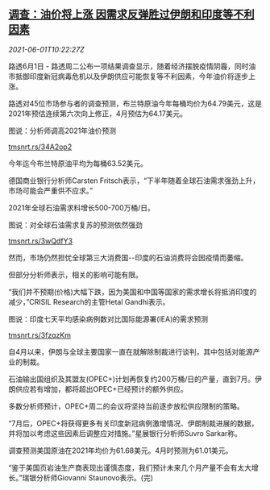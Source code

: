 <!--1622543464000-->
[调查：油价将上涨 因需求反弹胜过伊朗和印度等不利因素](https://cn.reuters.com/article/poll-global-oil-demand-price-0601-idCNKCS2DD332)
------

<div><i>2021-06-01T10:22:27Z</i></div><p>路透6月1日 - 路透周二公布一项结果调查显示，随着经济摆脱疫情阴霾，同时油市抵御印度新冠病毒危机以及伊朗供应可能恢复等不利因素，今年油价将逐步上涨。</p><p>路透对45位市场参与者的调查预测，布兰特原油今年每桶均价为64.79美元，这是2021年预估连续第六次向上修正，4月预估为64.17美元。</p><p>图说：分析师调高2021年油价预测</p><p><a href="https://tmsnrt.rs/34A2op2">tmsnrt.rs/34A2op2</a></p><p>今年迄今布兰特原油平均为每桶63.52美元。</p><p>德国商业银行分析师Carsten Fritsch表示，“下半年随着全球石油需求强劲上升，市场可能会严重供不应求。”</p><p>2021年全球石油需求料增长500-700万桶/日。</p><p>图说：对全球石油需求复苏的预测依然强劲</p><p><a href="https://tmsnrt.rs/3wQdfY3">tmsnrt.rs/3wQdfY3</a></p><p>然而，市场仍然担忧全球第三大消费国--印度的石油消费将会因疫情而萎缩。</p><p>但部分分析师表示，相关的影响可能有限。</p><p>“我们并不预期(价格)大幅下跌，因为美国和中国等国家的需求增长将抵消印度的减少，”CRISIL Research的主管Hetal Gandhi表示。</p><p>图说：印度七天平均感染病例数对比国际能源署(IEA)的需求预测</p><p><a href="https://tmsnrt.rs/3fzqzKm">tmsnrt.rs/3fzqzKm</a></p><p>自4月以来，伊朗与全球主要国家一直在就解除制裁进行谈判，其中包括对能源产业的制裁。</p><p>石油输出国组织及其盟友(OPEC+)计划再恢复约200万桶/日的产量，直到7月。伊朗供应若有增加，都将超出OPEC+已经预计的额外供应。</p><p>多数分析师预计，OPEC+周二的会议将坚持当前逐步放松供应限制的策略。</p><p>“7月后，OPEC+将获得更多有关印度新冠病例激增情况、伊朗制裁进展的数据，并将加以考虑这些因素后调整应对措施。”星展银行分析师Suvro Sarkar称。</p><p>调查预测美国原油在2021年均价为61.68美元。4月时预测为61.01美元。</p><p>“鉴于美国页岩油生产商表现出谨慎态度，我们预计未来几个月产量不会有太大增长。”瑞银分析师Giovanni Staunovo表示。(完)</p>
